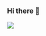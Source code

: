 ### Hi there 👋
<!-- ![Anurag's GitHub stats](https://github-readme-stats.vercel.app/api?username=itscola&bg_color=30,e96443,904e95&title_color=fff&text_color=fff) -->


[![](https://img.shields.io/badge/Blog-witcola.top-9cf.svg)](https://whitecola.top/)   
